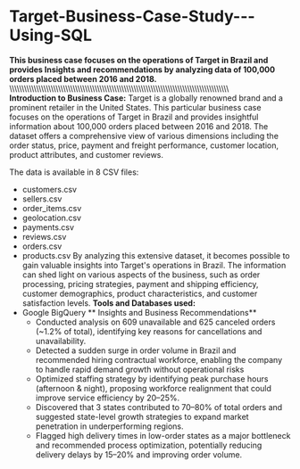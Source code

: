 # Target-Business-Case-Study---Using-SQL
**This business case focuses on the operations of Target in Brazil and provides Insights and recommendations by analyzing data of 100,000 orders placed between 2016 and 2018.**
\\\\\\\\\\\\\\\\\\\\\\\\\\\\\\\\\\\\\\\\\\\\\\\\\\\\\\\\\\\\\\\\\\\\\\\\\\\\\\\\\\\\\\\\\\\\\\\\\\\\\\\\\\\\\\\\\\\\\\\\\\\\\\\\\\\\\\\\\\\\\\\\\\\\\\\\\\\\\\\\\\\\\\\\\\\\\\\\\\\\\
**Introduction to Business Case:**
Target is a globally renowned brand and a prominent retailer in the United States. This particular business case focuses on the operations of Target in Brazil and provides insightful information about 100,000 orders placed between 2016 and 2018. The dataset offers a comprehensive view of various dimensions including the order status, price, payment and freight performance, customer location, product attributes, and customer reviews.

The data is available in 8 CSV files:

*   customers.csv
*   sellers.csv
*  order_items.csv
*   geolocation.csv
*   payments.csv
*   reviews.csv
*   orders.csv
*   products.csv
  By analyzing this extensive dataset, it becomes possible to gain valuable insights into Target's operations in Brazil. The information can shed light on various aspects of the business, such as order processing, pricing strategies, payment and shipping efficiency, customer demographics, product characteristics, and customer satisfaction levels.
**Tools and Databases used:**
* Google BigQuery
** Insights and Business Recommendations**
    * Conducted analysis on 609 unavailable and 625 canceled orders (~1.2% of total), identifying key reasons for cancellations and unavailability.
    * Detected a sudden surge in order volume in Brazil and recommended hiring contractual workforce, enabling the company to handle rapid demand growth without operational risks
    * Optimized staffing strategy by identifying peak purchase hours (afternoon & night), proposing workforce realignment that could improve service efficiency by 20–25%.
    * Discovered that 3 states contributed to 70–80% of total orders and suggested state-level growth strategies to expand market penetration in underperforming regions.
    * Flagged high delivery times in low-order states as a major bottleneck and recommended process optimization, potentially reducing delivery delays by 15–20% and improving order volume.
